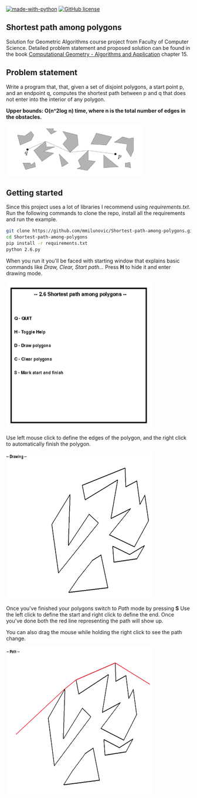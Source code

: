 [![made-with-python](https://img.shields.io/badge/Made%20with-Python-1f425f.svg)](https://www.python.org/)
[![GitHub license](https://img.shields.io/github/license/Naereen/StrapDown.js.svg)](https://github.com/Naereen/StrapDown.js/blob/master/LICENSE)


## Shortest path among polygons
Solution for Geometric Algorithms course project from Faculty of Computer Science. Detailed problem statement and proposed solution can be found in the book [Computational Geometry - Algorithms and Application](https://people.inf.elte.hu/fekete/algoritmusok_msc/terinfo_geom/konyvek/Computational%20Geometry%20-%20Algorithms%20and%20Applications,%203rd%20Ed.pdf) chapter 15.
## Problem statement
Write a program that, that, given a set of disjoint polygons, a start point p, and an endpoint q, computes the shortest path between p and q  that does not enter into the interior of any polygon. 

**Upper bounds: O(n^2log n) time, where n is the total number of edges in the obstacles.**


![statement](images/statement.png)

## Getting started

Since this project uses a lot of libraries I recommend using *requirements.txt*. 
Run the following commands to clone the repo, install all the requirements and run the example. 

``` bash
git clone https://github.com/mmilunovic/Shortest-path-among-polygons.git
cd Shortest-path-among-polygons
pip install -r requirements.txt
python 2.6.py
```

When you run it you'll be faced with starting window that explains  basic commands like *Draw, Clear, Start path...*
Press **H** to hide it and enter drawing mode.

<img src="images/start.png" width="400" height="400">

Use left mouse click to define the edges of the polygon, and the right click to automatically finish the polygon.

<img src="images/drawing.png" width="400" height="400">

Once you've finished your polygons switch to *Path* mode by pressing **S**
Use the left click to define the start and right click to define the end. Once you've done both the red line representing the path will show up.

You can also drag the mouse while holding the right click to see the path change. 

<img src="images/path1.png" width="400" height="400">



